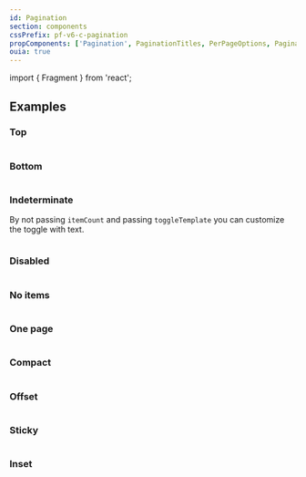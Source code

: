 ```yaml
---
id: Pagination
section: components
cssPrefix: pf-v6-c-pagination
propComponents: ['Pagination', PaginationTitles, PerPageOptions, PaginationToggleTemplateProps]
ouia: true
---
```


import { Fragment } from 'react';

## Examples

### Top

```ts file="./PaginationTop.tsx"
```

### Bottom

```ts file="./PaginationBottom.tsx"
```

### Indeterminate

By not passing `itemCount` and passing `toggleTemplate` you can customize the toggle with text.

```ts file="./PaginationIndeterminate.tsx"
```

### Disabled

```ts file="./PaginationDisabled.tsx"
```

### No items

```ts file="./PaginationNoItems.tsx"
```

### One page

```ts file="./PaginationOnePage.tsx"
```

### Compact

```ts file="./PaginationCompact.tsx"
```

### Offset

```ts file="./PaginationOffset.tsx"
```

### Sticky

```ts isFullscreen file="./PaginationSticky.tsx"
```

### Inset

```ts file="./PaginationInset.tsx"
```
